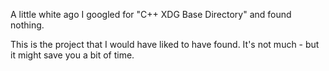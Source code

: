 
A little white ago I googled for "C++ XDG Base Directory" and found nothing.

This is the project that I would have liked to have found. It's not much - but it might save you a bit of time.
